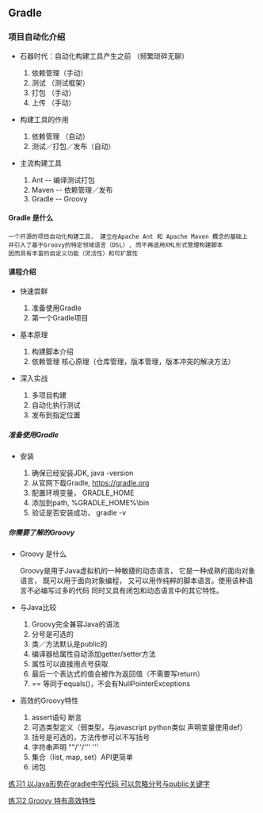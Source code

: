 ## Gradle

### 项目自动化介绍

* 石器时代：自动化构建工具产生之前 （频繁琐碎无聊）
	
	1. 依赖管理（手动）
	2. 测试 （测试框架）
	3. 打包	（手动）
	4. 上传	（手动）
	
* 构建工具的作用
	
	1. 依赖管理 （自动）
	2. 测试／打包／发布（自动）
	
* 主流构建工具

	1. Ant -- 编译测试打包
	2. Maven -- 依赖管理／发布
	3. Gradle -- Groovy
	
	
#### Gradle 是什么

	一个开源的项目自动化构建工具， 建立在Apache Ant 和 Apache Maven 概念的基础上
	并引入了基于Groovy的特定领域语言（DSL）, 而不再适用XML形式管理构建脚本
	因而具有丰富的自定义功能（灵活性）和可扩展性
	
#### 课程介绍
	
* 快速尝鲜
	
	1. 准备使用Gradle
	2. 第一个Gradle项目
	
* 基本原理

	1. 构建脚本介绍
	2. 依赖管理 核心原理（仓库管理，版本管理，版本冲突的解决方法）
	
* 深入实战
	
	1. 多项目构建
	2. 自动化执行测试
	3. 发布到指定位置
	
##### 准备使用Gradle

* 安装
	
	1. 确保已经安装JDK, java -version
	2. 从官网下载Gradle, https://gradle.org
	3. 配置环境变量， GRADLE_HOME
	4. 添加到path, %GRADLE_HOME%\bin
	5. 验证是否安装成功， gradle -v
	
##### 你需要了解的Groovy

* Groovy 是什么

	Groovy是用于Java虚拟机的一种敏捷的动态语言， 它是一种成熟的面向对象语言，
	既可以用于面向对象编程， 又可以用作纯粹的脚本语言。使用该种语言不必编写过多的代码
	同时又具有闭包和动态语言中的其它特性。
	
* 与Java比较

	1. Groovy完全兼容Java的语法
	2. 分号是可选的
	3. 类／方法默认是public的
	4. 编译器给属性自动添加getter/setter方法
	5. 属性可以直接用点号获取
	6. 最后一个表达式的值会被作为返回值（不需要写return）
	7. == 等同于equals()，不会有NullPointerExceptions
	
* 高效的Groovy特性
	1. assert语句 断言
	2. 可选类型定义（弱类型，与javascript python类似 声明变量使用def）
	3. 括号是可选的，方法传参可以不写括号
	4. 字符串声明 ""/''/''' '''
	5. 集合（list, map, set）API更简单
	6. 闭包
	
[练习1 以Java形势在gradle中写代码 可以忽略分号与public关键字]()

[练习2 Groovy 特有高效特性]()


